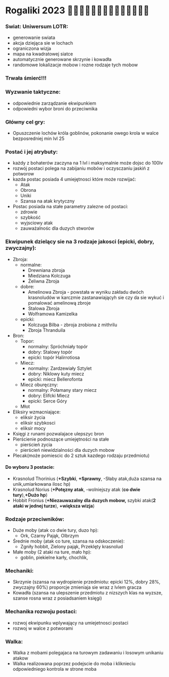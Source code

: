 # Rogaliki 2023 🤙🏾🤙🏾🤙🏾🤙🏾🤙🏾🤙🏾🤙🏾



### Swiat: Uniwersum LOTR:
- generowanie swiata
- akcja dziejąca sie w lochach
- ograniczona wizja
- mapa na kwadratowej siatce 
- automatycznie generowane skrzynie i kowadła 
- randomowe lokalizacje mobow i rozne rodzaje tych mobow

### Trwała śmierć!!!

### Wyzwanie taktyczne:
- odpowiednie zarządzanie ekwipunkiem
- odpowiedni wybor broni do przeciwnika

### Główny cel gry:
- Opuszczenie lochów króla goblinów, pokonanie owego krola w walce bezposredniej min lvl 25

### Postać i jej atrybuty:
- każdy z bohaterów zaczyna na 1 lvl i maksymalnie może dojsc do 100lv
- rozwój postaci polega na zabijaniu mobów i oczysczaniu jaskiń z potworow
- kazda postac posiada 4 umiejętnosci które może rozwijać:
    - Atak 
    - Obrona
    - Uniki 
    - Szansa na atak krytyczny
- Postac posiada na stałe parametry zalezne od postaci:
    - zdrowie
    - szybkość
    - wyjsciowy atak
    - zauważalnośc dla duzych stworów 

### Ekwipunek dzielący sie na 3 rodzaje jakosci (epicki, dobry, zwyczajny):
- Zbroja:
    - normalne:
        - Drewniana zbroja 
        - Miedziana Kolczuga
        - Żeliwna Zbroja 
    - dobre:
        - Amelinowa Zbroja - powstała w wyniku zakładu dwóch krasnoludów w karczmie zastanawiającyh sie 
        czy da sie wykuć i pomalować amelinową zbroje
        - Stalowa Zbroja
        - Wolframowa Kamizelka
    - epicki:
        - Kolczuga Bilba - zbroja zrobiona z mithrilu
        - Zbroja Thranduila 
- Bron:
    - Topor:
        - normalny: Spróchniały topór 
        - dobry: Stalowy topór
        - epicki: topór Halirrotiosa
    - Miecz:
        - normalny: Zardzewiały Sztylet
        - dobry: Niklowy kuty miecz
        - epicki: miecz Bellerofonta
    - Miecz oburęczny:
        - normalny: Połamany stary miecz
        - dobry: Elifcki Miecz
        - epicki: Serce Góry 
    - Młot
- Eliksiry wzmacniające:
    - eliksir życia
    - eliksir szybkosci
    - eliksir mocy
- Księgi z runami pozwalajace ulepszyc bron
- Pierścienie podnoszące umiejętności na stałe
    - pierścień zycia
    - pierścień niewidzialności dla duzych mobow
- Plecak(może pomiescic do 2 sztuk kazdego rodzaju przedmiotu)
#### Do wyboru 3 postacie: 
- Krasnolud Thorinius (**+Szybki**, **+Sprawny**, -Słaby atak,duża szansa na unik,umiarkowana ilosc hp)
- Krasnolud Norius (**+Potęzny atak**, -wolniejszy atak (**co dwie tury**),**+Dużo hp**)
- Hobbit Fronius (**+Niezauwazalny dla duzych mobow,** szybki atak(**2 ataki w jednej turze**), **+większa wizja**)
### Rodzaje przeciwników:
- Duże moby (atak co dwie tury, duzo hp):
    - Ork, Czarny Pająk, Olbrzym
- Średnie moby (atak co ture, szansa na odskoczenie):
    - Zgniły hobbit, Zielony pająk, Przeklęty krasnolud
- Małe moby (2 ataki na ture, mało hp):
    - goblin, piekielne karły, chochlik,

### Mechaniki:
- Skrzynie (szansa na wydropienie przedmiotu: epicki 12%, dobry 28%, zwyczajny 60%) proporcje zmieniaja sie wraz z lvlem gracza
- Kowadła (szansa na ulepszenie przedmiotu z nizszych klas na wyzsze, szanse rosna wraz z posiadsaniem księgi)

### Mechanika rozwoju postaci:
- rozwoj ekwipunku wplywający na umiejetnosci postaci
- rozwoj w walce z potworami
### Walka:
- Walka z mobami polegajaca na turowym zadawaniu i losowym unikaniu atakow
- Walka realizowana poprzez podejscie do moba i kliknieciu odpowiedniego kontrola w strone moba
### 


